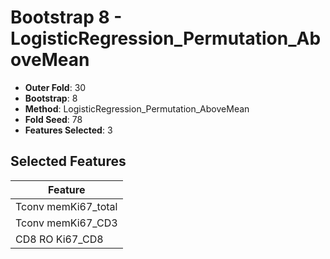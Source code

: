 # Bootstrap 8 - LogisticRegression_Permutation_AboveMean

- **Outer Fold**: 30
- **Bootstrap**: 8
- **Method**: LogisticRegression_Permutation_AboveMean
- **Fold Seed**: 78
- **Features Selected**: 3

## Selected Features

| Feature |
|---------|
| Tconv memKi67_total |
| Tconv memKi67_CD3 |
| CD8 RO Ki67_CD8 |
